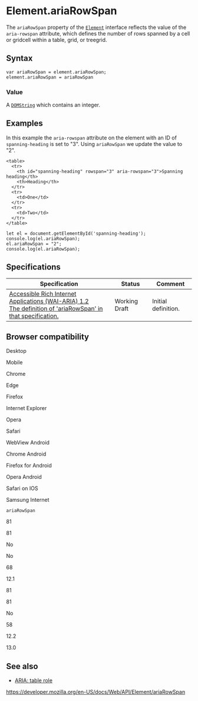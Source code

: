 # Element.ariaRowSpan

The `ariaRowSpan` property of the [`Element`](../element) interface reflects the value of the `aria-rowspan` attribute, which defines the number of rows spanned by a cell or gridcell within a table, grid, or treegrid.

## Syntax

    var ariaRowSpan = element.ariaRowSpan;
    element.ariaRowSpan = ariaRowSpan

### Value

A [`DOMString`](../domstring) which contains an integer.

## Examples

In this example the `aria-rowspan` attribute on the element with an ID of `spanning-heading` is set to "3". Using `ariaRowSpan` we update the value to "2".

    <table>
      <tr>
        <th id="spanning-heading" rowspan="3" aria-rowspan="3">Spanning heading</th>
        <th>Heading</th>
      </tr>
      <tr>
        <td>One</td>
      </tr>
      <tr>
        <td>Two</td>
      </tr>
    </table>

    let el = document.getElementById('spanning-heading');
    console.log(el.ariaRowSpan);
    el.ariaRowSpan = "2";
    console.log(el.ariaRowSpan);

## Specifications

<table><thead><tr class="header"><th>Specification</th><th>Status</th><th>Comment</th></tr></thead><tbody><tr class="odd"><td><a href="https://www.w3.org/TR/wai-aria-1.2/#dom-ariamixin-ariarowspan">Accessible Rich Internet Applications (WAI-ARIA) 1.2<br />
<span class="small">The definition of 'ariaRowSpan' in that specification.</span></a></td><td><span class="spec-wd">Working Draft</span></td><td>Initial definition.</td></tr></tbody></table>

## Browser compatibility

Desktop

Mobile

Chrome

Edge

Firefox

Internet Explorer

Opera

Safari

WebView Android

Chrome Android

Firefox for Android

Opera Android

Safari on IOS

Samsung Internet

`ariaRowSpan`

81

81

No

No

68

12.1

81

81

No

58

12.2

13.0

## See also

- [ARIA: table role](https://developer.mozilla.org/en-US/docs/Web/Accessibility/ARIA/Roles/Table_Role)

<a href="https://developer.mozilla.org/en-US/docs/Web/API/Element/ariaRowSpan" class="_attribution-link">https://developer.mozilla.org/en-US/docs/Web/API/Element/ariaRowSpan</a>
